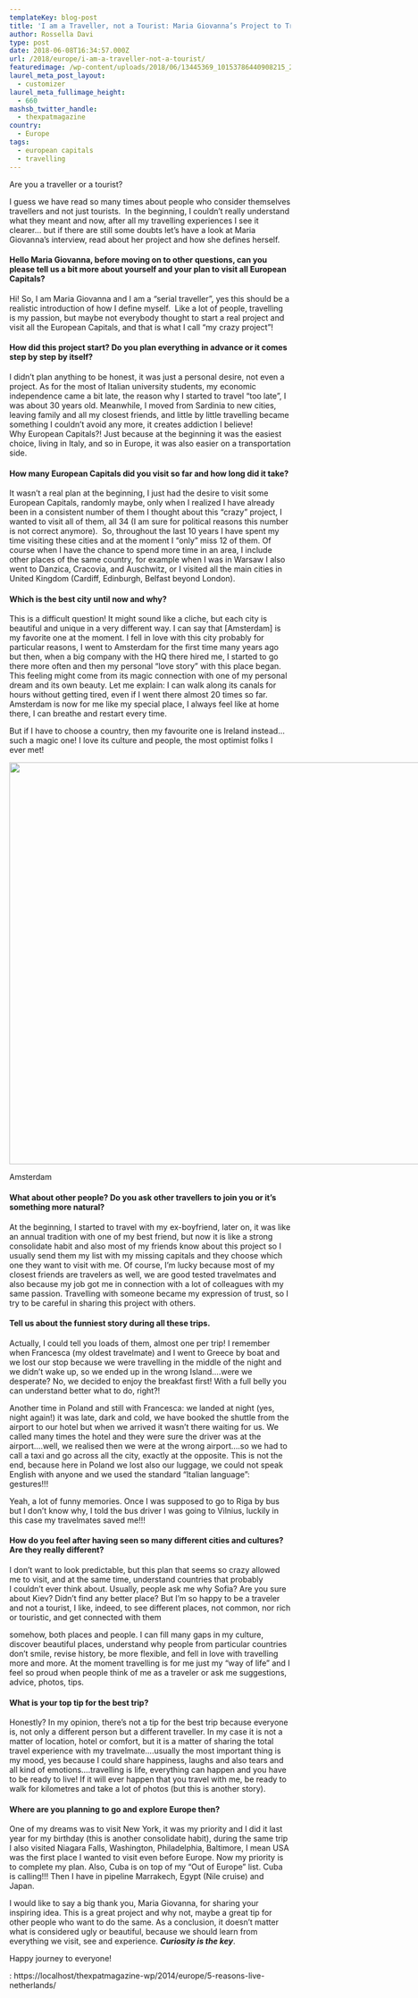 ```yaml
---
templateKey: blog-post
title: 'I am a Traveller, not a Tourist: Maria Giovanna’s Project to Travel Europe'
author: Rossella Davi
type: post
date: 2018-06-08T16:34:57.000Z
url: /2018/europe/i-am-a-traveller-not-a-tourist/
featuredimage: /wp-content/uploads/2018/06/13445369_10153786440908215_20099517409138804_n.jpg
laurel_meta_post_layout:
  - customizer
laurel_meta_fullimage_height:
  - 660
mashsb_twitter_handle:
  - thexpatmagazine
country: 
  - Europe
tags:
  - european capitals
  - travelling
---
```


Are you a traveller or a tourist?

I guess we have read so many times about people who consider themselves travellers and not just tourists.  In the beginning, I couldn&#8217;t really understand what they meant and now, after all my travelling experiences I see it clearer&#8230; but if there are still some doubts let&#8217;s have a look at Maria Giovanna&#8217;s interview, read about her project and how she defines herself.

#### Hello Maria Giovanna, before moving on to other questions, can you please tell us a bit more about yourself and your plan to visit all European Capitals?

Hi! So, I am Maria Giovanna and I am a &#8220;serial traveller&#8221;, yes this should be a realistic introduction of how I define myself.  Like a lot of people, travelling is my passion, but maybe not everybody thought to start a real project and visit all the European Capitals, and that is what I call “my crazy project”!

#### How did this project start? Do you plan everything in advance or it comes step by step by itself?

I didn&#8217;t plan anything to be honest, it was just a personal desire, not even a project. As for the most of Italian university students, my economic independence came a bit late, the reason why I started to travel “too late”, I was about 30 years old. Meanwhile, I moved from Sardinia to new cities, leaving family and all my closest friends, and little by little travelling became something I couldn&#8217;t avoid any more, it creates addiction I believe! Why European Capitals?! Just because at the beginning it was the easiest choice, living in Italy, and so in Europe, it was also easier on a transportation side.

#### How many European Capitals did you visit so far and how long did it take?

It wasn’t a real plan at the beginning, I just had the desire to visit some European Capitals, randomly maybe, only when I realized I have already been in a consistent number of them I thought about this “crazy” project, I wanted to visit all of them, all 34 (I am sure for political reasons this number is not correct anymore).  So, throughout the last 10 years I have spent my time visiting these cities and at the moment I “only” miss 12 of them. Of course when I have the chance to spend more time in an area, I include other places of the same country, for example when I was in Warsaw I also went to Danzica, Cracovia, and Auschwitz, or I visited all the main cities in United Kingdom (Cardiff, Edinburgh, Belfast beyond London).

#### Which is the best city until now and why?

This is a difficult question! It might sound like a cliche, but each city is beautiful and unique in a very different way. I can say that [Amsterdam] is my favorite one at the moment. I fell in love with this city probably for particular reasons, I went to Amsterdam for the first time many years ago but then, when a big company with the HQ there hired me, I started to go there more often and then my personal “love story” with this place began. This feeling might come from its magic connection with one of my personal dream and its own beauty. Let me explain: I can walk along its canals for hours without getting tired, even if I went there almost 20 times so far. Amsterdam is now for me like my special place, I always feel like at home there, I can breathe and restart every time.

But if I have to choose a country, then my favourite one is Ireland instead&#8230; such a magic one! I love its culture and people, the most optimist folks I ever met!

<div id="attachment_1041" style="width: 970px" >
  <img title="Amsterdam" src="/img/uploads/2018/06/21371124_10155051905088215_2649903609846765611_n.jpg" alt="" width="960" height="720" srcset="/img/uploads/2018/06/21371124_10155051905088215_2649903609846765611_n.jpg 960w, /img/uploads/2018/06/21371124_10155051905088215_2649903609846765611_n-300x225.jpg 300w, /img/uploads/2018/06/21371124_10155051905088215_2649903609846765611_n-768x576.jpg 768w" sizes="(max-width: 960px) 100vw, 960px" />
  
 <p>
    Amsterdam
  </p>
</div>

#### What about other people? Do you ask other travellers to join you or it&#8217;s something more natural?

At the beginning, I started to travel with my ex-boyfriend, later on, it was like an annual tradition with one of my best friend, but now it is like a strong consolidate habit and also most of my friends know about this project so I usually send them my list with my missing capitals and they choose which one they want to visit with me. Of course, I’m lucky because most of my closest friends are travelers as well, we are good tested travelmates and also because my job got me in connection with a lot of colleagues with my same passion. Travelling with someone became my expression of trust, so I try to be careful in sharing this project with others.

#### Tell us about the funniest story during all these trips.

Actually, I could tell you loads of them, almost one per trip! I remember when Francesca (my oldest travelmate) and I went to Greece by boat and we lost our stop because we were travelling in the middle of the night and we didn&#8217;t wake up, so we ended up in the wrong Island….were we desperate? No, we decided to enjoy the breakfast first! With a full belly you can understand better what to do, right?!

Another time in Poland and still with Francesca: we landed at night (yes, night again!) it was late, dark and cold, we have booked the shuttle from the airport to our hotel but when we arrived it wasn’t there waiting for us. We called many times the hotel and they were sure the driver was at the airport….well, we realised then we were at the wrong airport….so we had to call a taxi and go across all the city, exactly at the opposite. This is not the end, because here in Poland we lost also our luggage, we could not speak English with anyone and we used the standard &#8220;Italian language&#8221;: gestures!!!

Yeah, a lot of funny memories. Once I was supposed to go to Riga by bus but I don&#8217;t know why, I told the bus driver I was going to Vilnius, luckily in this case my travelmates saved me!!!

#### How do you feel after having seen so many different cities and cultures? Are they really different?

I don&#8217;t want to look predictable, but this plan that seems so crazy allowed me to visit, and at the same time, understand countries that probably I couldn&#8217;t ever think about. Usually, people ask me why Sofia? Are you sure about Kiev? Didn’t find any better place? But I’m so happy to be a traveler and not a tourist, I like, indeed, to see different places, not common, nor rich or touristic, and get connected with them

somehow, both places and people. I can fill many gaps in my culture, discover beautiful places, understand why people from particular countries don’t smile, revise history, be more flexible, and fell in love with travelling more and more. At the moment travelling is for me just my “way of life” and I feel so proud when people think of me as a traveler or ask me suggestions, advice, photos, tips.

#### What is your top tip for the best trip?

Honestly? In my opinion, there&#8217;s not a tip for the best trip because everyone is, not only a different person but a different traveller. In my case it is not a matter of location, hotel or comfort, but it is a matter of sharing the total travel experience with my travelmate….usually the most important thing is my mood, yes because I could share happiness, laughs and also tears and all kind of emotions….travelling is life, everything can happen and you have to be ready to live! If it will ever happen that you travel with me, be ready to walk for kilometres and take a lot of photos (but this is another story).

#### Where are you planning to go and explore Europe then?

One of my dreams was to visit New York, it was my priority and I did it last year for my birthday (this is another consolidate habit), during the same trip I also visited Niagara Falls, Washington, Philadelphia, Baltimore, I mean USA was the first place I wanted to visit even before Europe. Now my priority is to complete my plan. Also, Cuba is on top of my &#8220;Out of Europe&#8221; list. Cuba is calling!!! Then I have in pipeline Marrakech, Egypt (Nile cruise) and Japan.

I would like to say a big thank you, Maria Giovanna, for sharing your inspiring idea. This is a great project and why not, maybe a great tip for other people who want to do the same. As a conclusion, it doesn&#8217;t matter what is considered ugly or beautiful, because we should learn from everything we visit, see and experience. _**Curiosity is the key**_.

Happy journey to everyone!

: https://localhost/thexpatmagazine-wp/2014/europe/5-reasons-live-netherlands/
